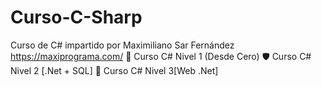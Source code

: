 # Curso-C-Sharp
Curso de C# impartido por Maximiliano Sar Fernández  https://maxiprograma.com/
 🔰 Curso C# Nivel 1 (Desde Cero)
 🛡 Curso C# Nivel 2 [.Net + SQL] 
💠 Curso C# Nivel 3[Web .Net]
